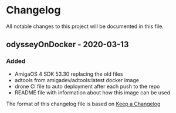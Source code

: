 # Changelog
All notable changes to this project will be documented in this file.

## odysseyOnDocker - 2020-03-13
### Added
- AmigaOS 4 SDK 53.30 replacing the old files
- adtools from amigadev/adtools:latest docker image
- drone CI file to auto deployment after each push to the repo
- README file with information about how this image can be used





The format of this changelog file is based on [Keep a Changelog](https://keepachangelog.com/en/1.0.0/)
